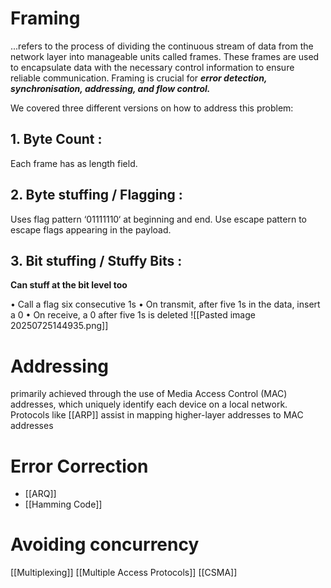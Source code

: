# Framing
...refers to the process of dividing the continuous stream of data from the network layer into manageable units called frames. These frames are used to encapsulate data with the necessary control information to ensure reliable communication. Framing is crucial for ***error detection, synchronisation, addressing, and flow control.*** 

We covered three different versions on how to address this problem:
## 1. Byte Count :
Each frame has as length field.
## 2. Byte stuffing / Flagging : 
Uses flag pattern ‘01111110‘ at beginning and end.
Use escape pattern to escape flags appearing in the payload.
## 3. Bit stuffing / Stuffy Bits :
**Can stuff at the bit level too**

• Call a flag six consecutive 1s
• On transmit, after five 1s in the data, insert a 0
• On receive, a 0 after five 1s is deleted
![[Pasted image 20250725144935.png]]

# Addressing
primarily achieved through the use of Media Access Control (MAC) addresses, which uniquely
identify each device on a local network. 
Protocols like [[ARP]] assist in mapping higher-layer addresses to MAC addresses

# Error Correction
- [[ARQ]]
- [[Hamming Code]]

# Avoiding concurrency
[[Multiplexing]]
[[Multiple Access Protocols]]
[[CSMA]]
